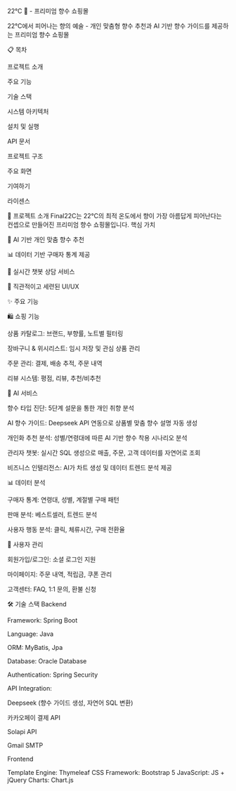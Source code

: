 22°C 🌸 - 프리미엄 향수 쇼핑몰

22°C에서 피어나는 향의 예술 - 개인 맞춤형 향수 추천과 AI 기반 향수 가이드를 제공하는 프리미엄 향수 쇼핑몰

📋 목차

프로젝트 소개

주요 기능

기술 스택

시스템 아키텍처

설치 및 실행

API 문서

프로젝트 구조

주요 화면

기여하기

라이센스

🎯 프로젝트 소개
Final22C는 22°C의 최적 온도에서 향이 가장 아름답게 피어난다는 컨셉으로 만들어진 프리미엄 향수 쇼핑몰입니다.
핵심 가치

🤖 AI 기반 개인 맞춤 향수 추천

📊 데이터 기반 구매자 통계 제공

💬 실시간 챗봇 상담 서비스

🎨 직관적이고 세련된 UI/UX

✨ 주요 기능

🛍️ 쇼핑 기능

상품 카탈로그: 브랜드, 부향률, 노트별 필터링

장바구니 & 위시리스트: 임시 저장 및 관심 상품 관리

주문 관리: 결제, 배송 추적, 주문 내역

리뷰 시스템: 평점, 리뷰, 추천/비추천

🤖 AI 서비스

향수 타입 진단: 5단계 설문을 통한 개인 취향 분석

AI 향수 가이드: Deepseek API 연동으로 상품별 맞춤 향수 설명 자동 생성

개인화 추천 분석: 성별/연령대에 따른 AI 기반 향수 착용 시나리오 분석

관리자 챗봇: 실시간 SQL 생성으로 매출, 주문, 고객 데이터를 자연어로 조회

비즈니스 인텔리전스: AI가 차트 생성 및 데이터 트렌드 분석 제공

📊 데이터 분석

구매자 통계: 연령대, 성별, 계절별 구매 패턴

판매 분석: 베스트셀러, 트렌드 분석

사용자 행동 분석: 클릭, 체류시간, 구매 전환율

👤 사용자 관리

회원가입/로그인: 소셜 로그인 지원

마이페이지: 주문 내역, 적립금, 쿠폰 관리

고객센터: FAQ, 1:1 문의, 환불 신청

🛠 기술 스택
Backend

Framework: Spring Boot

Language: Java

ORM: MyBatis, Jpa

Database: Oracle Database

Authentication: Spring Security 

API Integration:

Deepseek (향수 가이드 생성, 자연어 SQL 변환)

카카오페이 결제 API

Solapi API

Gmail SMTP


Frontend

Template Engine: Thymeleaf
CSS Framework: Bootstrap 5
JavaScript: JS + jQuery
Charts: Chart.js

